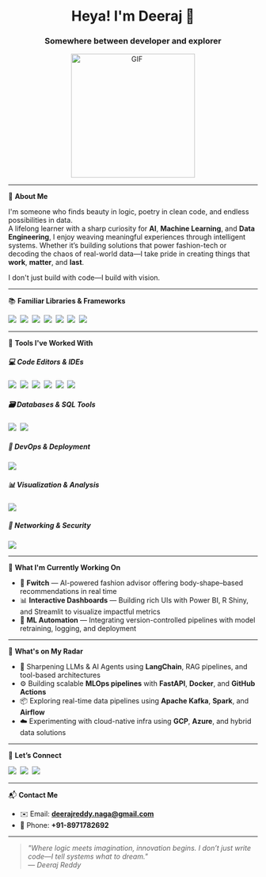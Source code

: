 <h1 align="center">Heya! I'm Deeraj 👋</h1>
<h3 align="center">Somewhere between developer and explorer</h3>

<p align="center">
  <img src="https://media.tenor.com/arL-Och6Y7sAAAAC/connecting-loading.gif" alt="GIF" width="250"/>
</p>


---

🌟 **About Me**

I'm someone who finds beauty in logic, poetry in clean code, and endless possibilities in data.  
A lifelong learner with a sharp curiosity for **AI**, **Machine Learning**, and **Data Engineering**, I enjoy weaving meaningful experiences through intelligent systems. Whether it’s building solutions that power fashion-tech or decoding the chaos of real-world data—I take pride in creating things that **work**, **matter**, and **last**.

I don't just build with code—I build with vision.

---

📚 **Familiar Libraries & Frameworks**

<p align="left">
  <a href="https://pandas.pydata.org/" target="_blank"><img src="https://img.shields.io/badge/Pandas-150458?style=for-the-badge&logo=pandas&logoColor=white"/></a>&nbsp;
  <a href="https://numpy.org/" target="_blank"><img src="https://img.shields.io/badge/Numpy-013243?style=for-the-badge&logo=numpy&logoColor=white"/></a>&nbsp;
  <a href="https://scikit-learn.org/" target="_blank"><img src="https://img.shields.io/badge/Scikit--Learn-F7931E?style=for-the-badge&logo=scikit-learn&logoColor=white"/></a>&nbsp;
  <a href="https://matplotlib.org/" target="_blank"><img src="https://img.shields.io/badge/Matplotlib-11557C?style=for-the-badge&logo=matplotlib&logoColor=white"/></a>&nbsp;
  <a href="https://streamlit.io/" target="_blank"><img src="https://img.shields.io/badge/Streamlit-FF4B4B?style=for-the-badge&logo=streamlit&logoColor=white"/></a>&nbsp;
  <a href="https://shiny.rstudio.com/" target="_blank"><img src="https://img.shields.io/badge/Shiny-RStudio?style=for-the-badge&logo=r&logoColor=white&color=87CEEB"/></a>&nbsp;
  <a href="https://powerbi.microsoft.com/" target="_blank"><img src="https://img.shields.io/badge/Power%20BI-F2C811?style=for-the-badge&logo=powerbi&logoColor=black"/></a>
</p>

---

🧰 **Tools I've Worked With**

##### 💻 Code Editors & IDEs
<p align="left">
  <a href="https://code.visualstudio.com/" target="_blank"><img src="https://img.shields.io/badge/VS%20Code-007ACC?style=for-the-badge&logo=visualstudiocode&logoColor=white"/></a>&nbsp;
  <a href="https://colab.research.google.com/" target="_blank"><img src="https://img.shields.io/badge/Google%20Colab-F9AB00?style=for-the-badge&logo=googlecolab&logoColor=white"/></a>&nbsp;
  <a href="https://www.cursor.sh/" target="_blank"><img src="https://img.shields.io/badge/Cursor%20AI-3C1361?style=for-the-badge&logo=cursor&logoColor=white"/></a>&nbsp;
  <a href="https://replit.com/" target="_blank"><img src="https://img.shields.io/badge/Replit-667881?style=for-the-badge&logo=replit&logoColor=white"/></a>&nbsp;
  <a href="https://www.eclipse.org/" target="_blank"><img src="https://img.shields.io/badge/Eclipse-2C2255?style=for-the-badge&logo=eclipseide&logoColor=white"/></a>&nbsp;
  <a href="https://www.spyder-ide.org/" target="_blank"><img src="https://img.shields.io/badge/Spyder-FF0000?style=for-the-badge&logo=spyderide&logoColor=white"/></a>
</p>

##### 🗃️ Databases & SQL Tools
<p align="left">
  <a href="https://www.sql-workbench.eu/" target="_blank"><img src="https://img.shields.io/badge/SQL%20Workbench-003B57?style=for-the-badge&logo=mysql&logoColor=white"/></a>&nbsp;
  <a href="https://www.mongodb.com/" target="_blank"><img src="https://img.shields.io/badge/MongoDB-47A248?style=for-the-badge&logo=mongodb&logoColor=white"/></a>
</p>

##### 🔧 DevOps & Deployment
<p align="left">
  <a href="https://www.docker.com/" target="_blank"><img src="https://img.shields.io/badge/Docker-2496ED?style=for-the-badge&logo=docker&logoColor=white"/></a>
</p>

##### 📊 Visualization & Analysis
<p align="left">
  <a href="https://www.tableau.com/" target="_blank"><img src="https://img.shields.io/badge/Tableau-E97627?style=for-the-badge&logo=tableau&logoColor=white"/></a>
</p>

##### 🔐 Networking & Security
<p align="left">
  <a href="https://www.wireshark.org/" target="_blank"><img src="https://img.shields.io/badge/Wireshark-1679A7?style=for-the-badge&logo=wireshark&logoColor=white"/></a>
</p>

---

🚀 **What I'm Currently Working On**

- 👗 **Fwitch** — AI-powered fashion advisor offering body-shape–based recommendations in real time
- 📊 **Interactive Dashboards** — Building rich UIs with Power BI, R Shiny, and Streamlit to visualize impactful metrics
- 🔄 **ML Automation** — Integrating version-controlled pipelines with model retraining, logging, and deployment

---

🎯 **What's on My Radar**

- 🧠 Sharpening LLMs & AI Agents using **LangChain**, RAG pipelines, and tool-based architectures  
- ⚙️ Building scalable **MLOps pipelines** with **FastAPI**, **Docker**, and **GitHub Actions**  
- 📦 Exploring real-time data pipelines using **Apache Kafka**, **Spark**, and **Airflow**  
- ☁️ Experimenting with cloud-native infra using **GCP**, **Azure**, and hybrid data solutions  

---

🤝 **Let’s Connect**

<p align="left">
  <a href="https://www.linkedin.com/in/deeraj-reddy-a1b534250" target="_blank"><img src="https://img.shields.io/badge/LinkedIn-0A66C2?style=for-the-badge&logo=linkedin&logoColor=white"/></a>&nbsp;
  <a href="https://leetcode.com/u/deeraj231/" target="_blank"><img src="https://img.shields.io/badge/LeetCode-FFA116?style=for-the-badge&logo=leetcode&logoColor=black"/></a>&nbsp;
  <a href="https://www.instagram.com/reddyz023_" target="_blank"><img src="https://img.shields.io/badge/Instagram-E4405F?style=for-the-badge&logo=instagram&logoColor=white"/></a>
</p>

---

📬 **Contact Me**

- ✉️ Email: **deerajreddy.naga@gmail.com**  
- 📱 Phone: **+91-8971782692**

---

> *"Where logic meets imagination, innovation begins. I don’t just write code—I tell systems what to dream."*  
> — *Deeraj Reddy*
